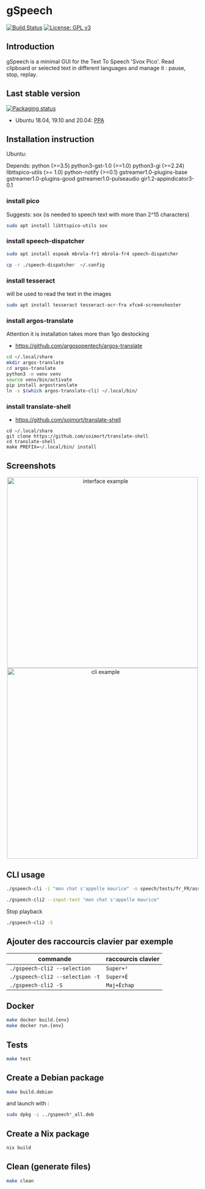 # gSpeech

[![Build Status](https://travis-ci.org/mothsART/gSpeech.png?branch=master)](https://travis-ci.org/mothsART/gSpeech)
[![License: GPL v3](https://img.shields.io/badge/License-GPLv3-blue.svg)](https://www.gnu.org/licenses/gpl-3.0)

## Introduction

gSpeech is a minimal GUI for the Text To Speech 'Svox Pico'.
Read clipboard or selected text in different languages and manage it : pause, stop, replay.

## Last stable version

[![Packaging status](https://repology.org/badge/vertical-allrepos/gspeech.svg)](https://repology.org/project/gspeech/versions)

- Ubuntu 18.04, 19.10 and 20.04: [PPA](https://launchpad.net/~jerem-ferry/+archive/ubuntu/tts)

## Installation instruction

Ubuntu:

Depends: python (>=3.5) python3-gst-1.0 (>=1.0) python3-gi (>=2.24) libttspico-utils (>= 1.0) python-notify (>=0.1) gstreamer1.0-plugins-base gstreamer1.0-plugins-good gstreamer1.0-pulseaudio gir1.2-appindicator3-0.1

### install pico

Suggests: sox (is needed to speech text with more than 2^15 characters)

```sh
sudo apt install libttspico-utils sox
```

### install speech-dispatcher

```sh
sudo apt install espeak mbrola-fr1 mbrola-fr4 speech-dispatcher
```

```sh
cp -r ./speech-dispatcher  ~/.config
```

### install tesseract

will be used to read the text in the images

```sh
sudo apt install tesseract tesseract-ocr-fra xfce4-screenshooter
```

### install argos-translate

Attention it is installation takes more than 1go destocking

- https://github.com/argosopentech/argos-translate

```sh
cd ~/.local/share
mkdir argos-translate
cd argos-translate
python3 -m venv venv
source venv/bin/activate
pip install argostranslate
ln -s $(which argos-translate-cli) ~/.local/bin/
```

### install translate-shell

- https://github.com/soimort/translate-shell

```shell
cd ~/.local/share
git clone https://github.com/soimort/translate-shell
cd translate-shell
make PREFIX=~/.local/bin/ install
```

## Screenshots

<div align="center">
    <img src="./interface_example.png" alt="interface example" width="500"/>
    <img src="./cli_example.png" alt="cli example" width="500"/>
</div>

## CLI usage

```sh
./gspeech-cli -i "mon chat s'appelle maurice" -o speech/tests/fr_FR/assets/chat_maurice.wav
```

```sh
./gspeech-cli2 --input-text "mon chat s'appelle maurice"
```

Stop playback

```sh
./gspeech-cli2 -S
```

## Ajouter des raccourcis clavier par exemple

| commande                        | raccourcis clavier |
| ------------------------------- | ------------------ |
| `./gspeech-cli2 --selection`    | `Super+²`          |
| `./gspeech-cli2 --selection -t` | `Super+É`          |
| `./gspeech-cli2 -S`             | `Maj+Échap`        |

## Docker

```sh
make docker build.{env}
make docker run.{env}
```

## Tests

```sh
make test
```

## Create a Debian package

```sh
make build.debian
```

and launch with :

```sh
sudo dpkg -i ../gspeech*_all.deb
```

## Create a Nix package

```sh
nix build
```

## Clean (generate files)

```sh
make clean
```
